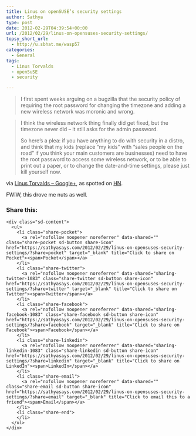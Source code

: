 ```yaml
---
title: Linus on openSUSE’s security settings
author: Sathya
type: post
date: 2012-02-29T04:39:54+00:00
url: /2012/02/29/linus-on-opensuses-security-settings/
topsy_short_url:
  - http://u.sbhat.me/wasp57
categories:
  - General
tags:
  - Linus Torvalds
  - openSuSE
  - security

---
```

> I first spent weeks arguing on a bugzilla that the security policy of requiring the root password for changing the timezone and adding a new wireless network was moronic and wrong.
  
> I think the wireless network thing finally did get fixed, but the timezone never did &#8211; it still asks for the admin password.
> 
> So here&#8217;s a plea: if you have anything to do with security in a distro, and think that my kids (replace &#8220;my kids&#8221; with &#8220;sales people on the road&#8221; if you think your main customers are businesses) need to have the root password to access some wireless network, or to be able to print out a paper, or to change the date-and-time settings, please just kill yourself now.

via [Linus Torvalds &#8211; Google+][1], as spotted on [HN][2].

FWIW, this drove me nuts as well.

<div class="sharedaddy sd-sharing-enabled">
  <div class="robots-nocontent sd-block sd-social sd-social-icon-text sd-sharing">
    <h3 class="sd-title">
      Share this:
    </h3>
    
    <div class="sd-content">
      <ul>
        <li class="share-pocket">
          <a rel="nofollow noopener noreferrer" data-shared="" class="share-pocket sd-button share-icon" href="https://sathyasays.com/2012/02/29/linus-on-opensuses-security-settings/?share=pocket" target="_blank" title="Click to share on Pocket"><span>Pocket</span></a>
        </li>
        <li class="share-twitter">
          <a rel="nofollow noopener noreferrer" data-shared="sharing-twitter-1083" class="share-twitter sd-button share-icon" href="https://sathyasays.com/2012/02/29/linus-on-opensuses-security-settings/?share=twitter" target="_blank" title="Click to share on Twitter"><span>Twitter</span></a>
        </li>
        <li class="share-facebook">
          <a rel="nofollow noopener noreferrer" data-shared="sharing-facebook-1083" class="share-facebook sd-button share-icon" href="https://sathyasays.com/2012/02/29/linus-on-opensuses-security-settings/?share=facebook" target="_blank" title="Click to share on Facebook"><span>Facebook</span></a>
        </li>
        <li class="share-linkedin">
          <a rel="nofollow noopener noreferrer" data-shared="sharing-linkedin-1083" class="share-linkedin sd-button share-icon" href="https://sathyasays.com/2012/02/29/linus-on-opensuses-security-settings/?share=linkedin" target="_blank" title="Click to share on LinkedIn"><span>LinkedIn</span></a>
        </li>
        <li class="share-email">
          <a rel="nofollow noopener noreferrer" data-shared="" class="share-email sd-button share-icon" href="https://sathyasays.com/2012/02/29/linus-on-opensuses-security-settings/?share=email" target="_blank" title="Click to email this to a friend"><span>Email</span></a>
        </li>
        <li class="share-end">
        </li>
      </ul>
    </div>
  </div>
</div>

 [1]: https://plus.google.com/102150693225130002912/posts
 [2]: http://news.ycombinator.com/item?id=3644907
